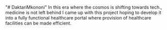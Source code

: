 "# DaktariMkononi" 
In this era where the cosmos is shifting towards tech., medicine is not left behind I came up with this project hoping to develop it into a fully 
functional healthcare portal where provision of healthcare facilities can be made efficient.
